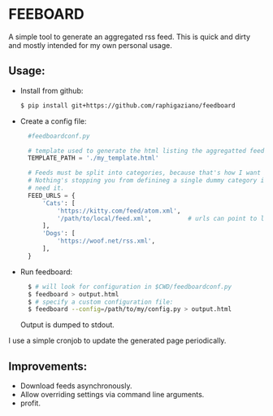 FEEBOARD
========

A simple tool to generate an aggregated rss feed. This is quick and dirty
and mostly intended for my own personal usage.

Usage:
------

- Install from github:
  ```bash
  $ pip install git+https://github.com/raphigaziano/feedboard
  ```

- Create a config file:

  ```python
    #feedboardconf.py

    # template used to generate the html listing the aggregatted feeds
    TEMPLATE_PATH = './my_template.html'

    # Feeds must be split into categories, because that's how I want it for now.
    # Nothing's stopping you from definineg a single dummy category if you don't
    # need it.
    FEED_URLS = {
        'Cats': [
            'https://kitty.com/feed/atom.xml',
            '/path/to/local/feed.xml',          # urls can point to local files
        ],
        'Dogs': [
            'https://woof.net/rss.xml',
        ],
    }
  ```

- Run feedboard:

  ```bash
    $ # will look for configuration in $CWD/feedboardconf.py
    $ feedboard > output.html
    $ # specify a custom configuration file:
    $ feedboard --config=/path/to/my/config.py > output.html
  ```
  Output is dumped to stdout.

I use a simple cronjob to update the generated page periodically.

Improvements:
------------

- Download feeds asynchronously.
- Allow overriding settings via command line arguments.
- profit.
